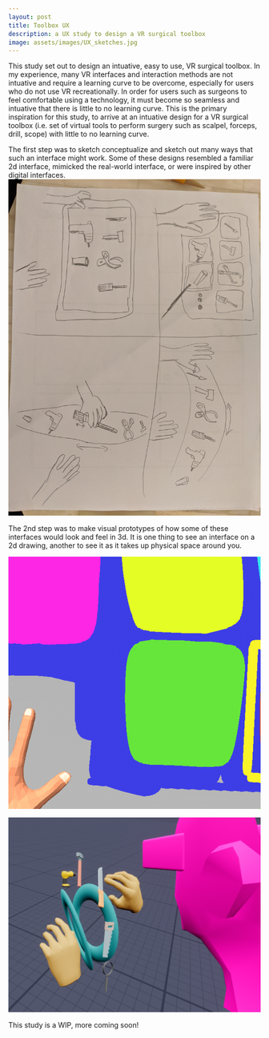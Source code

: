 ```yaml
---
layout: post
title: Toolbox UX
description: a UX study to design a VR surgical toolbox
image: assets/images/UX_sketches.jpg
---
```


This study set out to design an intuative, easy to use, VR surgical toolbox. In my experience, many VR interfaces and interaction methods are not intuative and require a learning curve to be overcome, especially for users who do not use VR recreationally. In order for users such as surgeons to feel comfortable using a technology, it must become so seamless and intuative that there is little to no learning curve. This is the primary inspiration for this study, to arrive at an intuative design for a VR surgical toolbox (i.e. set of virtual tools to perform surgery such as scalpel, forceps, drill, scope) with little to no learning curve.  

The first step was to sketch conceptualize and sketch out many ways that such an interface might work. Some of these designs resembled a familiar 2d interface, mimicked the real-world interface, or were inspired by other digital interfaces.
![image](/assets/images/UX_sketches.jpg)

The 2nd step was to make visual prototypes of how some of these interfaces would look and feel in 3d. It is one thing to see an interface on a 2d drawing, another to see it as it takes up physical space around you.

![image](/assets/images/flatUI_tilt.gif)

![image](/assets/images/sketchbox_vertScroll.png)

This study is a WIP, more coming soon!
